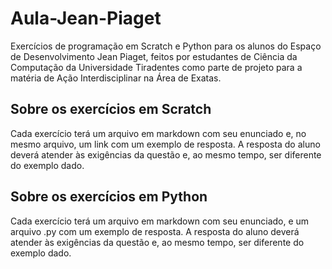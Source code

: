 # Aula-Jean-Piaget
Exercícios de programação em Scratch e Python para os alunos do Espaço de Desenvolvimento Jean Piaget, feitos por estudantes de Ciência da Computação da Universidade Tiradentes como parte de projeto para a matéria de Ação Interdisciplinar na Área de Exatas.

## Sobre os exercícios em Scratch 
Cada exercício terá um arquivo em markdown com seu enunciado e, no mesmo arquivo, um link com um exemplo de resposta. A resposta do aluno deverá atender às exigências da questão e, ao mesmo tempo, ser diferente do exemplo dado.

## Sobre os exercícios em Python 
Cada exercício terá um arquivo em markdown com seu enunciado, e um arquivo .py com um exemplo de resposta. A resposta do aluno deverá atender às exigências da questão e, ao mesmo tempo, ser diferente do exemplo dado.
